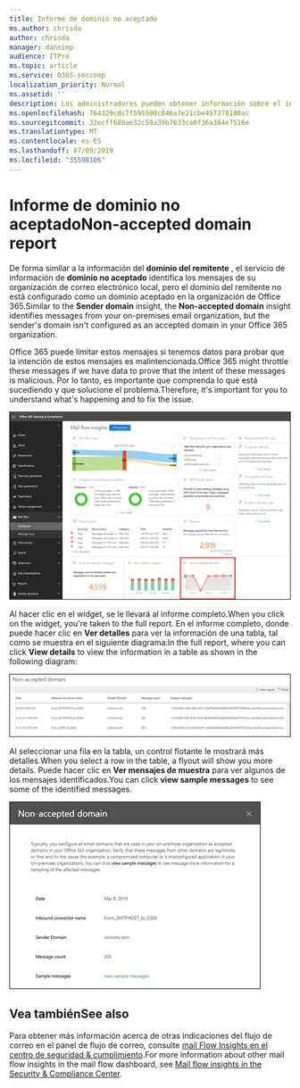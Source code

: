 ```yaml
---
title: Informe de dominio no aceptado
ms.author: chrisda
author: chrisda
manager: dansimp
audience: ITPro
ms.topic: article
ms.service: O365-seccomp
localization_priority: Normal
ms.assetid: ''
description: Los administradores pueden obtener información sobre el informe de dominio no aceptado en el panel de flujo de correo en el centro de seguridad & cumplimiento.
ms.openlocfilehash: 764329cdc7f595590c846a7e21cbe457378180ac
ms.sourcegitcommit: 32ecff689ae32c59a39b7633ca0f36a304e7516e
ms.translationtype: MT
ms.contentlocale: es-ES
ms.lasthandoff: 07/09/2019
ms.locfileid: "35598106"
---
```

# <a name="non-accepted-domain-report"></a><span data-ttu-id="6b0b8-103">Informe de dominio no aceptado</span><span class="sxs-lookup"><span data-stu-id="6b0b8-103">Non-accepted domain report</span></span>

<span data-ttu-id="6b0b8-104">De forma similar a la información del **dominio del remitente** , el servicio de información de **dominio no aceptado** identifica los mensajes de su organización de correo electrónico local, pero el dominio del remitente no está configurado como un dominio aceptado en la organización de Office 365.</span><span class="sxs-lookup"><span data-stu-id="6b0b8-104">Similar to the **Sender domain** insight, the **Non-accepted domain** insight identifies messages from your on-premises email organization, but the sender's domain isn't configured as an accepted domain in your Office 365 organization.</span></span>

<span data-ttu-id="6b0b8-105">Office 365 puede limitar estos mensajes si tenemos datos para probar que la intención de estos mensajes es malintencionada.</span><span class="sxs-lookup"><span data-stu-id="6b0b8-105">Office 365 might throttle these messages if we have data to prove that the intent of these messages is malicious.</span></span> <span data-ttu-id="6b0b8-106">Por lo tanto, es importante que comprenda lo que está sucediendo y que solucione el problema.</span><span class="sxs-lookup"><span data-stu-id="6b0b8-106">Therefore, it's important for you to understand what's happening and to fix the issue.</span></span>

![El informe de dominio no aceptado en el panel de flujo de correo en el centro de seguridad & cumplimiento](media/non-accepted-domain-report-selected.png)

<span data-ttu-id="6b0b8-108">Al hacer clic en el widget, se le llevará al informe completo.</span><span class="sxs-lookup"><span data-stu-id="6b0b8-108">When you click on the widget, you're taken to the full report.</span></span> <span data-ttu-id="6b0b8-109">En el informe completo, donde puede hacer clic en **Ver detalles** para ver la información de una tabla, tal como se muestra en el siguiente diagrama:</span><span class="sxs-lookup"><span data-stu-id="6b0b8-109">In the full report, where you can click **View details** to view the information in a table as shown in the following diagram:</span></span>

![Ver la tabla de detalles en el informe de dominio no aceptado](media/non-accepted-domain-report-view-details.png)

<span data-ttu-id="6b0b8-111">Al seleccionar una fila en la tabla, un control flotante le mostrará más detalles.</span><span class="sxs-lookup"><span data-stu-id="6b0b8-111">When you select a row in the table, a flyout will show you more details.</span></span> <span data-ttu-id="6b0b8-112">Puede hacer clic en **Ver mensajes de muestra** para ver algunos de los mensajes identificados.</span><span class="sxs-lookup"><span data-stu-id="6b0b8-112">You can click **view sample messages** to see some of the identified messages.</span></span>

![Selección de una fila en la tabla de detalles en el informe de dominio no aceptado](media/non-accepted-domain-report-select-row-in-table.png)

## <a name="see-also"></a><span data-ttu-id="6b0b8-114">Vea también</span><span class="sxs-lookup"><span data-stu-id="6b0b8-114">See also</span></span>

<span data-ttu-id="6b0b8-115">Para obtener más información acerca de otras indicaciones del flujo de correo en el panel de flujo de correo, consulte [mail Flow Insights en el centro de seguridad & cumplimiento](mail-flow-insights-v2.md).</span><span class="sxs-lookup"><span data-stu-id="6b0b8-115">For more information about other mail flow insights in the mail flow dashboard, see [Mail flow insights in the Security & Compliance Center](mail-flow-insights-v2.md).</span></span>
